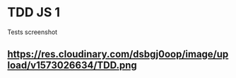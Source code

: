 # TDD JS 1 #

Tests screenshot
## https://res.cloudinary.com/dsbgj0oop/image/upload/v1573026634/TDD.png
